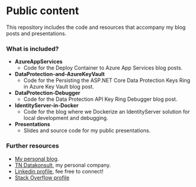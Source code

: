 # Public content
This repository includes the code and resources that accompany my blog posts and presentations.


### What is included?
* **AzureAppServices**
  - Code for the Deploy Container to Azure App Services blog posts.
* **DataProtection-and-AzureKeyVault**  
  - Code for the Persisting the ASP.NET Core Data Protection Keys Ring in Azure Key Vault blog  post.
* **DataProtection-Debugger**  
  - Code for the Data Protection API Key Ring Debugger blog post.
* **IdentityServer-in-Docker**
  - Code for the blog where we Dockerize an IdentityServer solution for local development and debugging.
* **Presentations**
  - Slides and source code for my public presentations.



### Further resources
* <a href="https://nestenius.se/" target="_blank">My personal blog</a>.
* <a href="https://tn-data.se/" target="_blank">TN Datakonsult</a>, my personal company.
* <a href="https://www.linkedin.com/in/torenestenius/" target="_blank">Linkedin profile</a>, fee free to connect!
* <a href="https://stackoverflow.com/users/68490/tore-nestenius" target="_blank">Stack Overflow profile</a>

 
 
